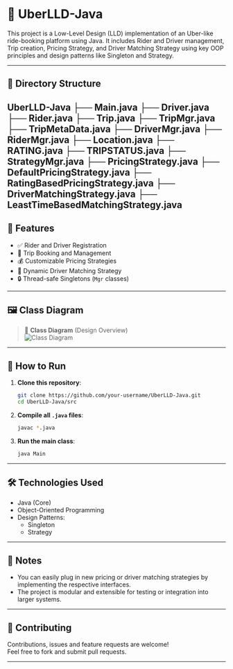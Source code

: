 
# 🚖 UberLLD-Java

This project is a Low-Level Design (LLD) implementation of an Uber-like ride-booking platform using Java. It includes Rider and Driver management, Trip creation, Pricing Strategy, and Driver Matching Strategy using key OOP principles and design patterns like Singleton and Strategy.

---

## 📁 Directory Structure

 UberLLD-Java
    ├── Main.java
    ├── Driver.java
    ├── Rider.java
    ├── Trip.java
    ├── TripMgr.java
    ├── TripMetaData.java
    ├── DriverMgr.java
    ├── RiderMgr.java
    ├── Location.java
    ├── RATING.java
    ├── TRIPSTATUS.java
    ├── StrategyMgr.java
    ├── PricingStrategy.java
    ├── DefaultPricingStrategy.java
    ├── RatingBasedPricingStrategy.java
    ├── DriverMatchingStrategy.java
    ├── LeastTimeBasedMatchingStrategy.java
---

## 🧠 Features

- ✅ Rider and Driver Registration
- 🚕 Trip Booking and Management
- 💰 Customizable Pricing Strategies
- 🧩 Dynamic Driver Matching Strategy
- 🔒 Thread-safe Singletons (`Mgr` classes)

---

## 🖼️ Class Diagram

> 📌 **Class Diagram** (Design Overview)  
> ![Class Diagram](8134d5cf-93d5-4564-b240-9ef408f2aca3.png)

---

## 🚀 How to Run

1. **Clone this repository**:
    ```bash
    git clone https://github.com/your-username/UberLLD-Java.git
    cd UberLLD-Java/src
    ```

2. **Compile all `.java` files**:
    ```bash
    javac *.java
    ```

3. **Run the main class**:
    ```bash
    java Main
    ```

---

## 🛠️ Technologies Used

- Java (Core)
- Object-Oriented Programming
- Design Patterns:
  - Singleton
  - Strategy

---

## 📌 Notes

- You can easily plug in new pricing or driver matching strategies by implementing the respective interfaces.
- The project is modular and extensible for testing or integration into larger systems.

---

## 🤝 Contributing

Contributions, issues and feature requests are welcome!  
Feel free to fork and submit pull requests.

---

